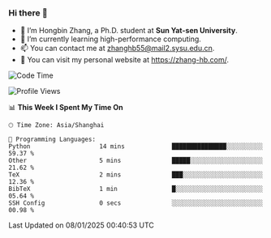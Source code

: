 ### Hi there 👋

- 🔭 I’m Hongbin Zhang, a Ph.D. student at **Sun Yat-sen University**.
- 🌱 I’m currently learning high-performance computing.
- 📫 You can contact me at zhanghb55@mail2.sysu.edu.cn.
- 👀 You can visit my personal website at https://zhang-hb.com/.

<!--START_SECTION:waka-->
![Code Time](http://img.shields.io/badge/Code%20Time-356%20hrs%2024%20mins-blue)

![Profile Views](http://img.shields.io/badge/Profile%20Views-2-blue)

📊 **This Week I Spent My Time On** 

```text
🕑︎ Time Zone: Asia/Shanghai

💬 Programming Languages: 
Python                   14 mins             ███████████████░░░░░░░░░░   59.37 % 
Other                    5 mins              █████░░░░░░░░░░░░░░░░░░░░   21.62 % 
TeX                      2 mins              ███░░░░░░░░░░░░░░░░░░░░░░   12.36 % 
BibTeX                   1 min               █░░░░░░░░░░░░░░░░░░░░░░░░   05.64 % 
SSH Config               0 secs              ░░░░░░░░░░░░░░░░░░░░░░░░░   00.98 % 
```


 Last Updated on 08/01/2025 00:40:53 UTC
<!--END_SECTION:waka-->
